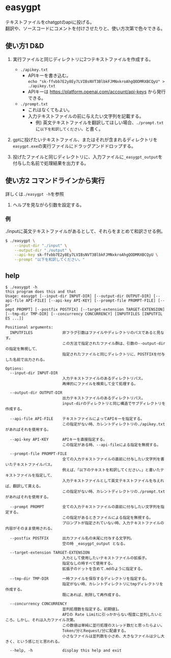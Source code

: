 # easygpt

テキストファイルをchatgptのapiに投げる。  
翻訳や、ソースコードにコメントを付けさせたりと、使い方次第で色々できる。


## 使い方1 D&D

1. 実行ファイルと同じディレクトリに2つテキストファイルを作成する。
	* `./apikey.txt`
		* APIキーを書き込む。  
		`echo "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" > ./apikey.txt`
		* APIキーは https://platform.openai.com/account/api-keys から発行できる。
	* `./prompt.txt`
		* これはなくてもよい。
		* 入力テキストファイルの前に与えたい文字列を記載する。
			* 例) 英文テキストファイルを翻訳してほしい場合、`./prompt.txt`に`以下を和訳してください。`と書く。

1. gptに投げたいテキストファイル、またはそれが含まれるディレクトリを`easygpt.exe`の実行ファイルにドラッグアンドドロップする。
1. 投げたファイルと同じディレクトリに、入力ファイルに`_easygpt_output`を付与した名前で処理結果を出力する。


## 使い方2 コマンドラインから実行

詳しくは`./easygpt -h`を参照

1. ヘルプを見ながら引数を設定する。

### 例

./inputに英文テキストファイルがあるとして、それらをまとめて和訳させる例。

```sh
$ ./easygpt \
	--input-dir "./input" \
	--output-dir "./output" \
	--api-key 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 \
	--prompt "以下を和訳してください。" 
```

## help

```
$ ./easygpt -h
this program does this and that
Usage: easygpt [--input-dir INPUT-DIR] [--output-dir OUTPUT-DIR] [--api-file API-FILE] [--api-key API-KEY] [--prompt-file PROMPT-FILE] [--pr
ompt PROMPT] [--postfix POSTFIX] [--target-extension TARGET-EXTENSION] [--tmp-dir TMP-DIR] [--concurrency CONCURRENCY] [INPUTFILES [INPUTFIL
ES ...]]

Positional arguments:
  INPUTFILES             非フラグ引数はファイルやディレクトリのパスであると見なす。
                         この方法で指定されたファイル群は、引数の--output-dirの指定を無視して、
                         指定されたファイルと同じディレクトリに、POSTFIXを付与した名前で出力される。

Options:
  --input-dir INPUT-DIR
                         入力テキストファイルのあるディレクトリパス。
                         再帰的にファイルを検索して全て処理する。

  --output-dir OUTPUT-DIR
                         出力テキストファイルのあるディレクトリパス。
                         input-dirのディレクトリと同じ構造でサブディレクトリを作成する。

  --api-file API-FILE    テキストファイルによってAPIキーを指定する。
                         この指定がない時、カレントディレクトリの./apikey.txtがあればそれを使用する。

  --api-key API-KEY      APIキーを直接指定する。
                         この指定がある時、--api-fileによる指定を無視する。

  --prompt-file PROMPT-FILE
                         全ての入力テキストファイルの直前に付与したい文字列を書いたテキストファイルパス。
                         例えば、「以下のテキストを和訳してください。」と書いたテキストファイルを指定して、
                         入力テキストファイルとして英文テキストファイルを与えれば、翻訳して貰える。
                         この指定がない時、カレントディレクトリの./prompt.txtがあればそれを使用する。

  --prompt PROMPT        全ての入力テキストファイルの直前に付与したい文字列を指定する。
                         この指定があるときファイルによる指定を無視する。
                         プロンプトが指定されていない時、入力テキストファイルの内容がそのまま使用される。

  --postfix POSTFIX      出力ファイル名の末尾に付与する文字列。
                         空の時 _easygpt_output となる。

  --target-extension TARGET-EXTENSION
                         入力として使用したいテキストファイルの拡張子。
                         指定なしの時すべて使用する。
                         拡張子のドットを含めて.mdのように指定する。

  --tmp-dir TMP-DIR      一時ファイルを保存するディレクトリを指定する。
                         指定がない時、カレントディレクトリにtmpディレクトリを作成する。
                         既にあれば、削除して再作成する。

  --concurrency CONCURRENCY
                         並列処理数を指定する。初期値1。
                         APIの Rate Limitに引っかからない程度に並列したいところ。しかし、それは入力ファイル次第。
                         この数値は単純に並行処理のスレッド数だと思ったらよい。
                         Token/分とRequest/分に配慮する。
                         小さなファイルは並列数を小さめ、大きなファイルは少し大きく、という感じだと思われる。

  --help, -h             display this help and exit
```
